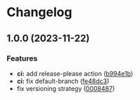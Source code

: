 # Changelog

## 1.0.0 (2023-11-22)


### Features

* **ci:** add release-please action ([b994e1b](https://github.com/grafana/loki-release/commit/b994e1bb5a36e7f6e1f0134a1ea104143d0bce3f))
* **ci:** fix default-branch ([fe48dc3](https://github.com/grafana/loki-release/commit/fe48dc34c4e9cbfc42d5afff5ad79c0b1daf464a))
* fix versioning strategy ([0008487](https://github.com/grafana/loki-release/commit/0008487cad2fe5e54fdacde3ff0b2724c21db979))
